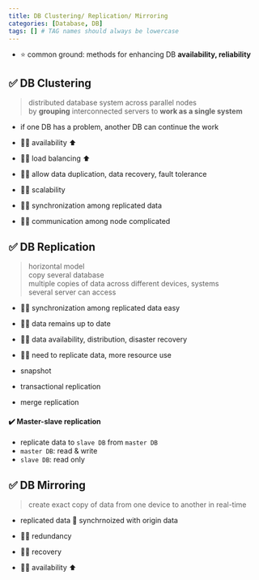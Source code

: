 ```yaml
---
title: DB Clustering/ Replication/ Mirroring
categories: [Database, DB]
tags: [] # TAG names should always be lowercase
---
```


- ⭐️ common ground: methods for enhancing DB **availability, reliability**

## ✅ DB Clustering

> distributed database system across parallel nodes <br>
> by **grouping** interconnected servers to **work as a single system** <br>

- if one DB has a problem, another DB can continue the work

- 👍🏻 availability ⬆️
- 👍🏻 load balancing ⬆️
- 👍🏻 allow data duplication, data recovery, fault tolerance
- 👍🏻 scalability
- 👎🏻 synchronization among replicated data
- 👎🏻 communication among node complicated

## ✅ DB Replication

> horizontal model <br>
> copy several database <br>
> multiple copies of data across different devices, systems <br>
> several server can access <br>

- 👍🏻 synchronization among replicated data easy
- 👍🏻 data remains up to date
- 👍🏻 data availability, distribution, disaster recovery
- 👎🏻 need to replicate data, more resource use

- snapshot
- transactional replication
- merge replication

#### ✔️ Master-slave replication

- replicate data to `slave DB` from `master DB`
- `master DB`: read & write
- `slave DB`: read only

## ✅ DB Mirroring

> create exact copy of data from one device to another in real-time <br>

- replicated data 🟰 synchrnoized with origin data

- 👍🏻 redundancy
- 👍🏻 recovery
- 👍🏻 availability ⬆️
